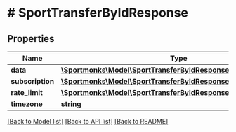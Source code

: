 # # SportTransferByIdResponse

## Properties

Name | Type | Description | Notes
------------ | ------------- | ------------- | -------------
**data** | [**\Sportmonks\Model\SportTransferByIdResponseData**](SportTransferByIdResponseData.md) |  | [optional]
**subscription** | [**\Sportmonks\Model\SportTransferByIdResponseSubscriptionInner[]**](SportTransferByIdResponseSubscriptionInner.md) |  | [optional]
**rate_limit** | [**\Sportmonks\Model\SportTransferByIdResponseRateLimit**](SportTransferByIdResponseRateLimit.md) |  | [optional]
**timezone** | **string** |  | [optional]

[[Back to Model list]](../../README.md#models) [[Back to API list]](../../README.md#endpoints) [[Back to README]](../../README.md)
